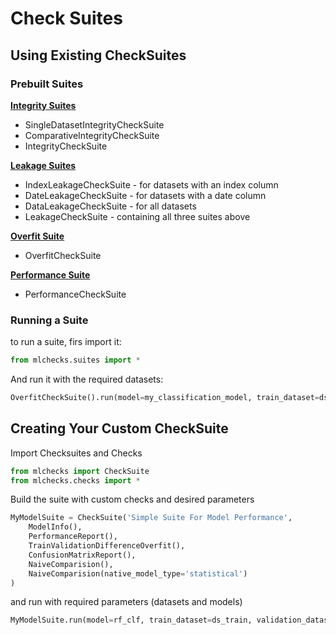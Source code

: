 # Check Suites

## Using Existing CheckSuites

### Prebuilt Suites

[**Integrity Suites**](./integrity_suite.py)

  - SingleDatasetIntegrityCheckSuite
  - ComparativeIntegrityCheckSuite
  - IntegrityCheckSuite

[**Leakage Suites**](./leakage_suite.py)
  - IndexLeakageCheckSuite - for datasets with an index column
  - DateLeakageCheckSuite - for datasets with a date column
  - DataLeakageCheckSuite  - for all datasets
  - LeakageCheckSuite - containing all three suites above

[**Overfit Suite**](./overfit_suite.py)
  - OverfitCheckSuite


[**Performance Suite**](./performance_suite.py)
  - PerformanceCheckSuite

### Running a Suite
to run a suite, firs import it:
```python
from mlchecks.suites import *
```
And run it with the required datasets:
```python
OverfitCheckSuite().run(model=my_classification_model, train_dataset=ds_train, validation_dataset=ds_val)
```

## Creating Your Custom CheckSuite

Import Checksuites and Checks
```python
from mlchecks import CheckSuite
from mlchecks.checks import *
```
Build the suite with custom checks and desired parameters
```python
MyModelSuite = CheckSuite('Simple Suite For Model Performance',
    ModelInfo(),
    PerformanceReport(),
    TrainValidationDifferenceOverfit(),
    ConfusionMatrixReport(),
    NaiveComparision(),
    NaiveComparision(native_model_type='statistical')
)
```
and run with required parameters (datasets and models)
```python
MyModelSuite.run(model=rf_clf, train_dataset=ds_train, validation_dataset=ds_val, check_datasets_policy='both')
```